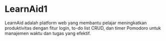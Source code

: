 # LearnAid1
LearnAid adalah platform web yang membantu pelajar meningkatkan produktivitas dengan fitur login, to-do list CRUD, dan timer Pomodoro untuk manajemen waktu dan tugas yang efektif.
